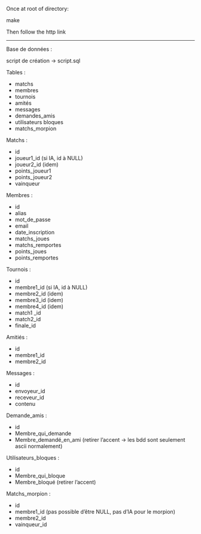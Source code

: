Once at root of directory:

make

Then follow the http link

------------------------------------------------------------------------------

Base de données : 

script de création -> script.sql

Tables : 
- matchs
- membres
- tournois
- amités
- messages
- demandes_amis
- utilisateurs bloques
- matchs_morpion

Matchs :
- id
- joueur1_id (si IA, id à NULL)
- joueur2_id (idem)
- points_joueur1
- points_joueur2
- vainqueur

Membres :
- id
- alias
- mot_de_passe
- email
- date_inscription
- matchs_joues
- matchs_remportes
- points_joues
- points_remportes

Tournois :
- id
- membre1_id (si IA, id à NULL)
- membre2_id (idem)
- membre3_id (idem)
- membre4_id (idem)
- match1 _id
- match2_id
- finale_id

Amitiés :
- id
- membre1_id
- membre2_id

Messages :
- id
- envoyeur_id
- receveur_id
- contenu

Demande_amis :
- id
- Membre_qui_demande
- Membre_demandé_en_ami (retirer l’accent -> les bdd sont seulement ascii normalement)

Utilisateurs_bloques :
- id
- Membre_qui_bloque
- Membre_bloqué (retirer l’accent)

Matchs_morpion :
- id
- membre1_id (pas possible d’être NULL, pas d’IA pour le morpion)
- membre2_id
- vainqueur_id